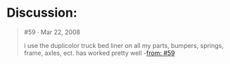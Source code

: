 # Discussion:
>#59 · Mar 22, 2008
>
>i use the duplicolor truck bed liner on all my parts, bumpers, springs, frame, axles, ect. has worked pretty well
-[from: #59](https://www.pirate4x4.com/threads/whats-a-good-axle-paint.550169/post-8047223)
